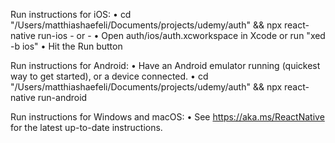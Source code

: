   Run instructions for iOS:
    • cd "/Users/matthiashaefeli/Documents/projects/udemy/auth" && npx react-native run-ios
    - or -
    • Open auth/ios/auth.xcworkspace in Xcode or run "xed -b ios"
    • Hit the Run button

  Run instructions for Android:
    • Have an Android emulator running (quickest way to get started), or a device connected.
    • cd "/Users/matthiashaefeli/Documents/projects/udemy/auth" && npx react-native run-android

  Run instructions for Windows and macOS:
    • See https://aka.ms/ReactNative for the latest up-to-date instructions.